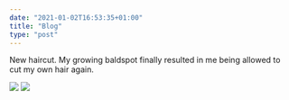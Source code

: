 ```yaml
---
date: "2021-01-02T16:53:35+01:00"
title: "Blog"
type: "post"
---
```

New haircut. My growing baldspot finally resulted in me being allowed to cut my own hair again. 


![](/2021-01-02-1.jpeg)
![](/2021-01-02-2.jpeg)
